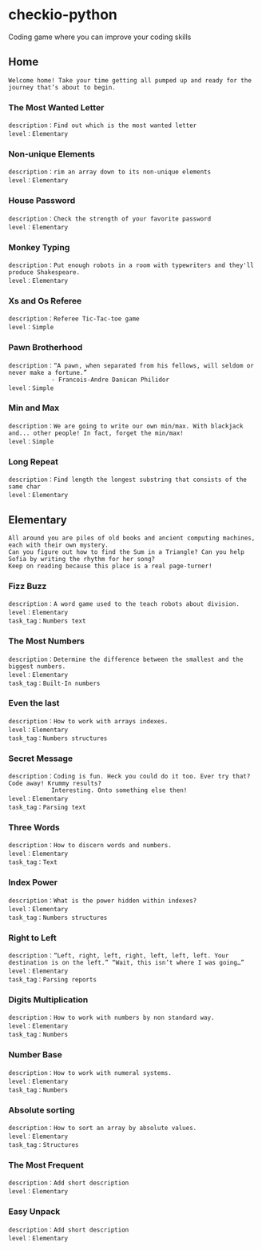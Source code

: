 # checkio-python
Coding game where you can improve your coding skills

## Home
    Welcome home! Take your time getting all pumped up and ready for the journey that’s about to begin.
    
### The Most Wanted Letter 
    description：Find out which is the most wanted letter
    level：Elementary

### Non-unique Elements
    description：rim an array down to its non-unique elements
    level：Elementary
    
### House Password
    description：Check the strength of your favorite password
    level：Elementary
    
### Monkey Typing
    description：Put enough robots in a room with typewriters and they'll produce Shakespeare.
    level：Elementary
    
### Xs and Os Referee
    description：Referee Tic-Tac-toe game
    level：Simple
    
### Pawn Brotherhood
    description：“A pawn, when separated from his fellows, will seldom or never make a fortune.” 
                - Francois-Andre Danican Philidor
    level：Simple
    
### Min and Max
    description：We are going to write our own min/max. With blackjack and... other people! In fact, forget the min/max!
    level：Simple
    
### Long Repeat
    description：Find length the longest substring that consists of the same char
    level：Elementary
    
## Elementary
    All around you are piles of old books and ancient computing machines, each with their own mystery. 
    Can you figure out how to find the Sum in a Triangle? Can you help Sofia by writing the rhythm for her song? 
    Keep on reading because this place is a real page-turner!
    
### Fizz Buzz
    description：A word game used to the teach robots about division.
    level：Elementary
    task_tag：Numbers text
    
### The Most Numbers
    description：Determine the difference between the smallest and the biggest numbers.
    level：Elementary
    task_tag：Built-In numbers   
     
### Even the last
    description：How to work with arrays indexes.
    level：Elementary
    task_tag：Numbers structures
    
### Secret Message
    description：Coding is fun. Heck you could do it too. Ever try that? Code away! Krummy results? 
                Interesting. Onto something else then!
    level：Elementary
    task_tag：Parsing text

### Three Words
    description：How to discern words and numbers.
    level：Elementary
    task_tag：Text 

### Index Power
    description：What is the power hidden within indexes?
    level：Elementary
    task_tag：Numbers structures
    
### Right to Left
    description：“Left, right, left, right, left, left, left. Your destination is on the left.” “Wait, this isn’t where I was going…”
    level：Elementary
    task_tag：Parsing reports
    
### Digits Multiplication
    description：How to work with numbers by non standard way.
    level：Elementary
    task_tag：Numbers
    
### Number Base
    description：How to work with numeral systems.
    level：Elementary
    task_tag：Numbers
    
### Absolute sorting
    description：How to sort an array by absolute values.
    level：Elementary
    task_tag：Structures
    
### The Most Frequent
    description：Add short description
    level：Elementary
    
### Easy Unpack
    description：Add short description
    level：Elementary